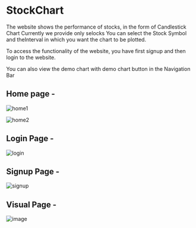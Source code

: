 # StockChart

The website shows the performance of stocks, in the form of Candlestick Chart
Currently we provide only selocks
You can select the Stock Symbol and theInterval in which you want the chart
to be plotted.

To access the functionality of the website, you have first signup and then login to the website.

You can also view the demo chart with demo chart button in the Navigation Bar

## Home page -

![home1](https://user-images.githubusercontent.com/75775994/123047847-61814780-d41b-11eb-988a-8601ef898842.PNG)


![home2](https://user-images.githubusercontent.com/75775994/123047869-66de9200-d41b-11eb-9afc-2c92f95ea511.PNG)


## Login Page - 

![login](https://user-images.githubusercontent.com/75775994/123047923-79f16200-d41b-11eb-9b4a-abb70ee99e30.PNG)


## Signup Page - 
![signup](https://user-images.githubusercontent.com/75775994/123047943-81b10680-d41b-11eb-94e5-c2a811398473.PNG)

## Visual Page -
![image](https://user-images.githubusercontent.com/76607467/123054969-05222600-d423-11eb-9f13-428a403c4899.png)


